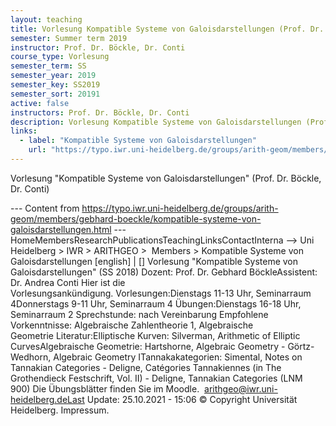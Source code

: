 ```yaml
---
layout: teaching
title: Vorlesung Kompatible Systeme von Galoisdarstellungen (Prof. Dr. Böckle, Dr. Conti)
semester: Summer term 2019
instructor: Prof. Dr. Böckle, Dr. Conti
course_type: Vorlesung
semester_term: SS
semester_year: 2019
semester_key: SS2019
semester_sort: 20191
active: false
instructors: Prof. Dr. Böckle, Dr. Conti
description: Vorlesung Kompatible Systeme von Galoisdarstellungen (Prof. Dr. Böckle, Dr. Conti)
links:
  - label: "Kompatible Systeme von Galoisdarstellungen"
    url: "https://typo.iwr.uni-heidelberg.de/groups/arith-geom/members/gebhard-boeckle/kompatible-systeme-von-galoisdarstellungen.html"
---
```


Vorlesung "Kompatible Systeme von Galoisdarstellungen" (Prof. Dr. Böckle, Dr. Conti)

--- Content from https://typo.iwr.uni-heidelberg.de/groups/arith-geom/members/gebhard-boeckle/kompatible-systeme-von-galoisdarstellungen.html ---
HomeMembersResearchPublicationsTeachingLinksContactInterna --> Uni Heidelberg > IWR > ARITHGEO > &nbsp;Members >&nbsp;Kompatible Systeme von Galoisdarstellungen [english]&nbsp;|&nbsp;[] Vorlesung &quot;Kompatible Systeme von Galoisdarstellungen&quot; (SS 2018) Dozent: Prof. Dr. Gebhard BöckleAssistent: Dr. Andrea Conti&nbsp;Hier ist die Vorlesungsankündigung.&nbsp;Vorlesungen:Dienstags 11-13 Uhr, Seminarraum 4Donnerstags 9-11 Uhr, Seminarraum 4&nbsp;Übungen:Dienstags 16-18 Uhr, Seminarraum 2&nbsp;Sprechstunde: nach Vereinbarung&nbsp;Empfohlene Vorkenntnisse: Algebraische Zahlentheorie 1, Algebraische Geometrie&nbsp;Literatur:Elliptische Kurven: Silverman, Arithmetic of Elliptic CurvesAlgebraische Geometrie: Hartshorne, Algebraic Geometry - Görtz-Wedhorn, Algebraic Geometry ITannakakategorien: Simental, Notes on Tannakian Categories - Deligne, Catégories Tannakiennes (in The Grothendieck Festschrift, Vol. II) - Deligne, Tannakian Categories (LNM 900)&nbsp;Die Übungsblätter finden Sie im Moodle. &nbsp;arithgeo@iwr.uni-heidelberg.deLast Update:&nbsp;25.10.2021 - 15:06 &copy; Copyright Universit&auml;t Heidelberg.&nbsp;Impressum.

